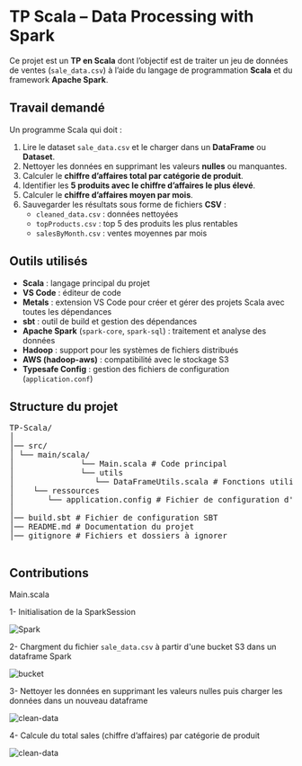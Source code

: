 # TP Scala – Data Processing with Spark

Ce projet est un **TP en Scala** dont l’objectif est de traiter un jeu de données de ventes (`sale_data.csv`) à l’aide du langage de programmation **Scala** et du framework **Apache Spark**.

## Travail demandé

Un programme Scala qui doit :

1. Lire le dataset `sale_data.csv` et le charger dans un **DataFrame** ou **Dataset**.
2. Nettoyer les données en supprimant les valeurs **nulles** ou manquantes.
3. Calculer le **chiffre d’affaires total par catégorie de produit**.
4. Identifier les **5 produits avec le chiffre d’affaires le plus élevé**.
5. Calculer le **chiffre d’affaires moyen par mois**.
6. Sauvegarder les résultats sous forme de fichiers **CSV** :
   - `cleaned_data.csv` : données nettoyées
   - `topProducts.csv` : top 5 des produits les plus rentables
   - `salesByMonth.csv` : ventes moyennes par mois

## Outils utilisés

- **Scala** : langage principal du projet
- **VS Code** : éditeur de code
- **Metals** : extension VS Code pour créer et gérer des projets Scala avec toutes les dépendances
- **sbt** : outil de build et gestion des dépendances
- **Apache Spark** (`spark-core`, `spark-sql`) : traitement et analyse des données
- **Hadoop** : support pour les systèmes de fichiers distribués
- **AWS (hadoop-aws)** : compatibilité avec le stockage S3
- **Typesafe Config** : gestion des fichiers de configuration (`application.conf`)

## Structure du projet

<pre>TP-Scala/
│
│── src/
│ └── main/scala/
│              └── Main.scala # Code principal
│              └── utils
│                 └── DataFrameUtils.scala # Fonctions utilitaires
│    └── ressources
│       └── application.config # Fichier de configuration d'environnement
│
│── build.sbt # Fichier de configuration SBT
│── README.md # Documentation du projet
│── gitignore # Fichiers et dossiers à ignorer
 </pre>

## Contributions

Main.scala

1- Initialisation de la SparkSession

![Spark](https://kuikopsimages.s3.eu-north-1.amazonaws.com/spark1.png)

2- Chargment du fichier `sale_data.csv` à partir d'une bucket S3 dans un dataframe Spark

![bucket](https://kuikopsimages.s3.eu-north-1.amazonaws.com/aws-s3-1.png)

3- Nettoyer les données en supprimant les valeurs nulles puis charger les données dans un nouveau dataframe

![clean-data](https://kuikopsimages.s3.eu-north-1.amazonaws.com/clean.png)

4- Calcule du total sales (chiffre d’affaires) par catégorie de produit

![clean-data](https://kuikopsimages.s3.eu-north-1.amazonaws.com/totale-sales.png)
